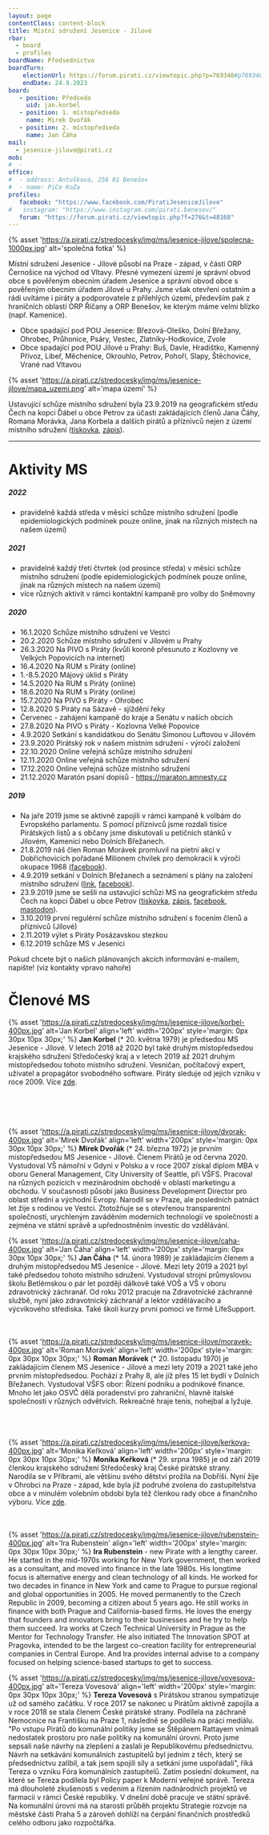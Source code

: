 ```yaml
---
layout: page
contentClass: content-block
title: Místní sdružení Jesenice - Jílové
rbar:
  - board
  - profiles
boardName: Předsednictvo
boardTurn:
    electionUrl: https://forum.pirati.cz/viewtopic.php?p=769348#p769348
    endDate: 24.9.2023
board:
   - position: Předseda
     uid: jan.korbel
   - position: 1. místopředseda
     name: Mirek Dvořák
   - position: 2. místopředseda
     name: Jan Čáha
mail: 
  - jesenice-jilove@pirati.cz
mob:
#  -
office:
#  - address: Antuškova, 256 01 Benešov
#  - name: PiCe KoZa 
profiles:
   facebook: "https://www.facebook.com/PiratiJeseniceJilove"
#   instagram: "https://www.instagram.com/pirati.benesov/"
   forum: "https://forum.pirati.cz/viewtopic.php?f=276&t=48168"
---
```


{% asset 'https://a.pirati.cz/stredocesky/img/ms/jesenice-jilove/spolecna-1000px.jpg' alt='společná fotka' %}

Místní sdružení Jesenice - Jílové působí na Praze - západ, v části ORP Černošice na východ od Vltavy. Přesné vymezení území je správní obvod obce s pověřeným obecním úřadem Jesenice a správní obvod obce s pověřeným obecním úřadem Jílové u Prahy. Jsme však otevření ostatním a rádi uvítáme i piráty a podporovatele z přilehlých území, především pak z hraničních oblastí ORP Říčany a ORP Benešov, ke kterým máme velmi blízko (např. Kamenice).

* Obce spadající pod POU Jesenice: Březová-Oleško, Dolní Břežany, Ohrobec, Průhonice, Psáry, Vestec, Zlatníky-Hodkovice, Zvole
* Obce spadající pod POU Jílové u Prahy: Buš, Davle, Hradištko, Kamenný Přívoz, Libeř, Měchenice, Okrouhlo, Petrov, Pohoří, Slapy, Štěchovice, Vrané nad Vltavou

{% asset 'https://a.pirati.cz/stredocesky/img/ms/jesenice-jilove/mapa_uzemi.png' alt='mapa území' %}

Ustavující schůze místního sdružení byla 23.9.2019 na geografickém středu Čech na kopci Ďábel u obce Petrov za účasti zakládajících členů Jana Čáhy, Romana Morávka, Jana Korbela a dalších pirátů a příznivců nejen z území místního sdružení ([tiskovka](https://stredocesky.pirati.cz/aktuality/stredocesti-pirati-ovladli-geometricky-stred-cech.html), [zápis](https://forum.pirati.cz/viewtopic.php?p=638856#p638856)).

<hr>

# Aktivity MS

##### 2022

* pravidelně každá středa v měsíci schůze místního sdružení (podle epidemiologických podmínek pouze online, jinak na různých místech na našem území)

##### 2021

* pravidelně každý třetí čtvrtek (od prosince středa) v měsíci schůze místního sdružení (podle epidemiologických podmínek pouze online, jinak na různých místech na našem území)
* více různých aktivit v rámci kontaktní kampaně pro volby do Sněmovny

##### 2020

* 16.1.2020 Schůze místního sdružení ve Vestci
* 20.2.2020 Schůze místního sdružení v Jílovém u Prahy
* 26.3.2020 Na PIVO s Piráty (kvůli koroně přesunuto z Kozlovny ve Velkých Popovicích na internet)
* 16.4.2020 Na RUM s Piráty (online)
* 1.-8.5.2020 Májový úklid s Piráty
* 14.5.2020 Na RUM s Piráty (online)
* 18.6.2020 Na RUM s Piráty (online)
* 15.7.2020 Na PIVO s Piráty - Ohrobec
* 12.8.2020 S Piráty na Sázavě - sjíždění řeky
* Červenec - zahájení kampaně do kraje a Senátu v našich obcích
* 27.8.2020 Na PIVO s Piráty - Kozlovna Velké Popovice
* 4.9.2020 Setkání s kandidátkou do Senátu Simonou Luftovou v Jílovém
* 23.9.2020 Pirátský rok v našem místním sdružení - výročí založení
* 22.10.2020 Online veřejná schůze místního sdružení
* 12.11.2020 Online veřejná schůze místního sdružení
* 17.12.2020 Online veřejná schůze místního sdružení
* 21.12.2020 Maratón psaní dopisů - https://maraton.amnesty.cz

##### 2019

* Na jaře 2019 jsme se aktivně zapojili v rámci kampaně k volbám do Evropského parlamentu. S pomocí příznivců jsme rozdali tisíce Pirátských listů a s občany jsme diskutovali u petičních stánků v Jílovém, Kamenici nebo Dolních Břežanech.
* 21.8.2019 náš člen Roman Morávek promluvil na pietní akci v Dobřichovicích pořádané Milionem chvilek pro demokracii k výročí okupace 1968 ([facebook](https://www.facebook.com/events/418468138879367/)).
* 4.9.2019 setkání v Dolních Břežanech a seznámení s plány na založení místního sdružení ([link](https://forum.pirati.cz/viewtopic.php?p=634690#p634690), [facebook](https://www.facebook.com/PiratiJeseniceJilove/photos/a.106944940660467/124936418861319/?type=3&theater)).
* 23.9.2019 jsme se sešli na ustavující schůzi MS na geografickém středu Čech na kopci Ďábel u obce Petrov ([tiskovka](https://stredocesky.pirati.cz/aktuality/stredocesti-pirati-ovladli-geometricky-stred-cech.html), [zápis](https://forum.pirati.cz/viewtopic.php?p=638856#p638856), [facebook](https://www.facebook.com/PiratiJeseniceJilove/photos/a.106944940660467/132332434788384/?type=3&theater), [mastodon](https://kompost.cz/web/statuses/102847902045364049)).
* 3.10.2019 první regulérní schůze místního sdružení s focením členů a příznivců (Jílové)
* 2.11.2019 výlet s Piráty Posázavskou stezkou
* 6.12.2019 schůze MS v Jesenici

Pokud chcete být o našich plánovaných akcích informováni e-mailem, napište! (viz kontakty vpravo nahoře)

# Členové MS

{% asset 'https://a.pirati.cz/stredocesky/img/ms/jesenice-jilove/korbel-400px.jpg' alt='Jan Korbel' align='left' width='200px' style='margin: 0px 30px 10px 30px;' %} 
**Jan Korbel** (* 20. května 1979) je předsedou MS Jesenice - Jílové. V letech 2018 až 2020 byl také druhým místopředsedou krajského sdružení Středočeský kraj a v letech 2019 až 2021 druhým místopředsedou tohoto místního sdružení. Vesničan, počítačový expert, uživatel a propagátor svobodného software. Piráty sleduje od jejich vzniku v roce 2009. Více <a href="{{ 'lide/jan-korbel/' | relative_url }}">zde</a>.<br><br><br><br><br>

{% asset 'https://a.pirati.cz/stredocesky/img/ms/jesenice-jilove/dvorak-400px.jpg' alt='Mirek Dvořák' align='left' width='200px' style='margin: 0px 30px 10px 30px;' %} 
**Mirek Dvořák** (* 24. března 1972) je prvním místopředsedou MS Jesenice - Jílové. Členem Pirátů je od června 2020. Vystudoval VŠ námořní v Gdyni v Polsku a v roce 2007 získal diplom MBA v oboru General Management, City University of Seattle, při VŠFS. Pracoval na různých pozicích v mezinárodním obchodě v oblasti marketingu a obchodu. V současnosti působí jako Business Development Director pro oblast střední a východní Evropy. Narodil se v Praze, ale posledních patnáct let žije s rodinou ve Vestci. Ztotožňuje se s otevřenou transparentní společností, urychleným zaváděním moderních technologií ve společnosti a zejména ve státní správě a upřednostněním investic do vzdělávání.<br>

{% asset 'https://a.pirati.cz/stredocesky/img/ms/jesenice-jilove/caha-400px.jpg' alt='Jan Čáha' align='left' width='200px' style='margin: 0px 30px 10px 30px;' %} 
**Jan Čáha** (* 14. února 1989) je zakládajícím členem a druhým místopředsedou MS Jesenice - Jílové. Mezi lety 2019 a 2021 byl také předsedou tohoto místního sdružení. Vystudoval strojní průmyslovou školu Betlémskou o pár let později dálkově také VOŠ a VŠ v oboru zdravotnický záchranář. Od roku 2012 pracuje na Zdravotnické záchranné službě, nyní jako zdravotnický záchranář a lektor vzdělávacího a výcvikového střediska. Také školí kurzy první pomoci ve firmě LifeSupport.<br><br><br>

{% asset 'https://a.pirati.cz/stredocesky/img/ms/jesenice-jilove/moravek-400px.jpg' alt='Roman Morávek' align='left' width='200px' style='margin: 0px 30px 10px 30px;' %} 
**Roman Morávek** (* 20. listopadu 1970) je zakládajícím členem MS Jesenice - Jílové a mezi lety 2019 a 2021 také jeho prvním místopředsedou. Pochází z Prahy 8, ale již přes 15 let bydlí v Dolních Břežanech. Vystudoval VŠFS obor: Řízení podniku a podnikové finance. Mnoho let jako OSVČ dělá poradenství pro zahraniční, hlavně italské společnosti v různých odvětvích. Rekreačně hraje tenis, nohejbal a lyžuje.<br><br><br><br>

{% asset 'https://a.pirati.cz/stredocesky/img/ms/jesenice-jilove/kerkova-400px.jpg' alt='Monika Keřková' align='left' width='200px' style='margin: 0px 30px 10px 30px;' %} 
**Monika Keřková** (* 29. srpna 1985) je od září 2019 členkou krajského sdružení Středočeský kraj České pirátské strany. Narodila se v Příbrami, ale většinu svého dětství prožila na Dobříši. Nyní žije v Ohrobci na Praze - západ, kde byla již podruhé zvolena do zastupitelstva obce a v minulém volebním období byla též členkou rady obce a finančního výboru. Více <a href="{{ 'lide/monika-kerkova' | relative_url }}">zde</a>.<br><br><br>

{% asset 'https://a.pirati.cz/stredocesky/img/ms/jesenice-jilove/rubenstein-400px.jpg' alt='Ira Rubenstein' align='left' width='200px' style='margin: 0px 30px 10px 30px;' %} **Ira Rubenstein** - new Pirate with a lengthy career. He started in the mid-1970s working for New York government, then worked as a consultant, and moved into finance in the late 1980s. His longtime focus is alternative energy and clean technology of all kinds. He worked for two decades in finance in New York and came to Prague to pursue regional and global opportunities in 2005.  He moved permanently to the Czech Republic in 2009, becoming a citizen about 5 years ago. He still works in finance with both Prague and California-based firms. He loves the energy that founders and innovators bring to their businesses and he try to help them succeed. Ira works at Czech Technical University in Prague as the Mentor for Technology Transfer. He also initiated The Innovation SPOT at Pragovka, intended to be the largest co-creation facility for entrepreneurial companies in Central Europe. And Ira provides internal advise to a company focused on helping science-based startups to get to success.<br>

{% asset 'https://a.pirati.cz/stredocesky/img/ms/jesenice-jilove/vovesova-400px.jpg' alt='Tereza Vovesová' align='left' width='200px' style='margin: 0px 30px 10px 30px;' %} **Tereza Vovesová** s Pirátskou stranou sympatizuje už od samého začátku. V roce 2017 se nakonec u Pirátům aktivně zapojila a v roce 2018 se stala členem České pirátské strany. Podílela na záchraně Nemocnice na Františku na Praze 1, následně se podílela na práci mediálu. "Po vstupu Pirátů do komunální politiky jsme se Štěpánem Rattayem vnímali nedostatek prostoru pro naše politiky na komunální úrovni. Proto jsme sepsali naše návrhy na zlepšení a zaslali je Republikovému předsednictvu. Návrh na setkávání komunálních zastupitelů byl jedním z těch, který se předsednictvu zalíbil, a tak jsem spojili síly a setkání jsme uspořádali", říká Tereza o vzniku Fóra komunálních zastupitelů. Zatím poslední dokument, na které se Tereza podílela byl Policy paper k Moderní veřejné správě. Tereza má dlouholeté zkušenosti s vedením a řízením nadnárodních projektů ve farmacii v rámci České republiky. V dnešní době pracuje ve státní správě. Na komunální úrovni má na starosti průběh projektu Strategie rozvoje na městské části Praha 5 a zároveň dohlíží na čerpání finančních prostředků celého odboru jako rozpočtářka.
